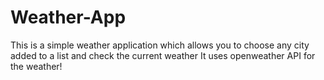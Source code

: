 # Weather-App

This is a simple weather application which allows you to choose any city added to a list and check the current weather
It uses openweather API for the weather!
